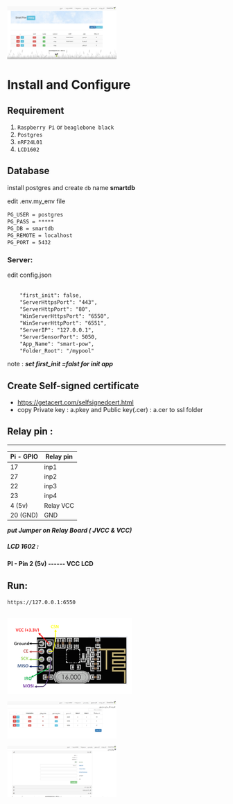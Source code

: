 <p align="center" style=" width: 50%;height: 50%; object-fit: contain;"> 
<img src="./docs/1.jpg">
</p>


# Install and Configure

## Requirement
1. `Raspberry Pi` or `beaglebone black` 
2. `Postgres`
3. `nRF24L01 `
4. `LCD1602`

## Database
install postgres and create `db` name  **smartdb**

edit .env.my_env file 
```
PG_USER = postgres
PG_PASS = *****
PG_DB = smartdb
PG_REMOTE = localhost
PG_PORT = 5432

```

### Server:

edit config.json 
```shell

    "first_init": false,
    "ServerHttpsPort": "443",
    "ServerHttpPort": "80",
    "WinServerHttpsPort": "6550",
    "WinServerHttpPort": "6551",
    "ServerIP": "127.0.0.1",
    "ServerSensorPort": 5050,
    "App_Name": "smart-pow",
    "Folder_Root": "/mypool"

```
note : ***set first_init =falst for init app*** 

## Create Self-signed certificate 
* https://getacert.com/selfsignedcert.html 
* copy Private key : a.pkey  and Public key(.cer) : a.cer to ssl folder

## Relay pin :
___
Pi - GPIO | Relay pin
--- | ---
17 | inp1
27 | inp2
22 | inp3
23 | inp4
4 (5v) | Relay VCC
20 (GND) | GND



***put Jumper on Relay Board ( JVCC  & VCC)***


##### LCD 1602 :

**PI - Pin 2 (5v) ------ VCC LCD**

## Run:
```
https://127.0.0.1:6550
```



## 
<p align="left" style=" width: 100%;height: 100%; object-fit: contain;"> 
<img src="./docs/nrf.png">
</p>
<p align="center" style=" width: 50%;height: 50%; object-fit: contain;"> 
<img src="./docs/2.png">
</p>

<p align="center" style=" width: 50%;height: 50%; object-fit: contain;"> 
<img src="./docs/3.png">
</p>


